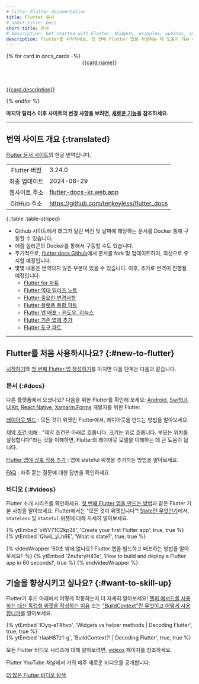 ```yaml
---
# title: Flutter documentation
title: Flutter 문서
# short-title: Docs
short-title: 문서
# description: Get started with Flutter. Widgets, examples, updates, and API docs to help you write your first Flutter app.
description: Flutter를 시작하세요. 첫 번째 Flutter 앱을 작성하는 데 도움이 되는 위젯, 예제, 업데이트 및 API 문서.
---
```


<div class="card-grid">
{% for card in docs_cards -%}
    <a class="card" href="{{card.url}}">
      <div class="card-body">
        <header class="card-title">{{card.name}}</header>
        <p class="card-text">{{card.description}}</p>
      </div>
    </a>
{% endfor %}
</div>

**마지막 릴리스 이후 사이트의 변경 사항을 보려면, [새로운 기능][What's new]을 참조하세요.**

[What's new]: /release/whats-new

---

## 번역 사이트 개요 {:translated}

[Flutter 문서 사이트](https://docs.flutter.dev/)의 한글 번역입니다.

|       |      |
|:-----:|:----|
| Flutter 버전 | 3.24.0 |
| 최종 업데이트 | 2024-08-29 |
| 웹사이트 주소 | [flutter-docs-kr.web.app](https://flutter-docs-kr.web.app/) |
| GitHub 주소 | <https://github.com/tenkeyless/flutter_docs> |

{:.table .table-striped}

- Github 사이트에서 태그가 달린 버전 및 날짜에 해당하는 문서를 Docker 통해 구동할 수 있습니다.
- 애플 실리콘의 Docker를 통해서 구동할 수도 있습니다.
- 주기적으로, [flutter docs Github](https://github.com/flutter/website)에서 문서를 fork 및 업데이트하여, 최신으로 유지할 예정입니다.
- 몇몇 내용은 번역되지 않은 부분이 있을 수 있습니다. 이후, 추가로 번역이 진행될 예정입니다.
  - [Flutter for 파트](/get-started/flutter-for/)
  - [Flutter 역대 릴리즈 노트](/release/release-notes/)
  - [Flutter 중요한 변경사항](/release/breaking-changes/)
  - [Flutter 플랫폼 통합 파트](/platform-integration/)
  - [Flutter 앱 배포 - 윈도우, 리눅스](/deployment/linux/)
  - [Flutter 기존 앱에 추가](/add-to-app/)
  - [Flutter 도구 파트](/tools/)

---


## Flutter를 처음 사용하시나요? {:#new-to-flutter}

[시작하기][Get started]와 
[첫 번째 Flutter 앱 작성하기][Write your first Flutter app]를 마치면 다음 단계는 다음과 같습니다.

[Write your first Flutter app]: /get-started/codelab

### 문서 {:#docs}

다른 플랫폼에서 오셨나요? 
다음을 위한 Flutter를 확인해 보세요: 
[Android][], [SwiftUI][], [UIKit][], [React Native][], [Xamarin.Forms][] 개발자를 위한 Flutter.

[레이아웃 빌드][Building layouts]
: 모든 것이 위젯인 Flutter에서, 레이아웃을 만드는 방법을 알아보세요.

[제약 조건 이해][Understanding constraints]
: "제약 조건은 아래로 흐릅니다. 크기는 위로 흐릅니다. 부모는 위치를 설정합니다"라는 것을 이해하면, 
  Flutter의 레이아웃 모델을 이해하는 데 큰 도움이 됩니다.

[Flutter 앱에 상호 작용 추가][interactivity]
: 앱에 stateful 위젯을 추가하는 방법을 알아보세요.

[FAQ][]
: 자주 묻는 질문에 대한 답변을 확인하세요.

[Android]: /get-started/flutter-for/android-devs
[Building layouts]: /ui/layout
[FAQ]: /resources/faq
[Get started]: /get-started/install
[interactivity]: /ui/interactivity
[SwiftUI]: /get-started/flutter-for/swiftui-devs
[UIKit]: /get-started/flutter-for/uikit-devs
[React Native]: /get-started/flutter-for/react-native-devs
[Understanding constraints]: /ui/layout/constraints
[Xamarin.Forms]: /get-started/flutter-for/xamarin-forms-devs

### 비디오 {:#videos}

Flutter 소개 시리즈를 확인하세요. 
[첫 번째 Flutter 앱을 만드는 방법][first-app]과 같은 Flutter 기본 사항을 알아보세요. 
Flutter에서는 "모든 것이 위젯입니다"! 
[State란 무엇인가][What is State?]에서, `Stateless` 및 `Stateful` 위젯에 대해 자세히 알아보세요.

<div class="card-grid">
    <div class="card">
        <div class="card-body">
            {% ytEmbed 'xWV71C2kp38', 'Create your first Flutter app', true, true %}
        </div>
    </div>
    <div class="card">
        <div class="card-body">
            {% ytEmbed 'QlwiL_yLh6E', 'What is state?', true, true %}
        </div>
    </div>
</div>

[first-app]: {{site.yt.watch}}?v=xWV71C2kp38
[What is State?]: {{site.yt.watch}}?v=QlwiL_yLh6E

{% videoWrapper '60초 밖에 없나요? Flutter 앱을 빌드하고 배포하는 방법을 알아보세요!' %}
{% ytEmbed 'ZnufaryH43s', 'How to build and deploy a Flutter app in 60 seconds!', true %}
{% endvideoWrapper %}

## 기술을 향상시키고 싶나요? {:#want-to-skill-up}

Flutter가 후드 아래에서 어떻게 작동하는지 더 자세히 알아보세요! 
[헬퍼 메서드를 사용하는 대신 독립형 위젯을 작성하는 이유][standalone-widgets] 또는 
["BuildContext"란 무엇이고 어떻게 사용합니까][buildcontext]를 알아보세요.

<div class="card-grid">
    <div class="card">
        <div class="card-body">
            {% ytEmbed 'IOyq-eTRhvo', 'Widgets vs helper methods | Decoding Flutter', true, true %}
        </div>
    </div>
    <div class="card">
        <div class="card-body">
            {% ytEmbed 'rIaaH87z1-g', 'BuildContext?! | Decoding Flutter', true, true %}
        </div>
    </div>
</div>

[standalone-widgets]: {{site.yt.watch}}?v=IOyq-eTRhvo
[buildcontext]: {{site.yt.watch}}?v=rIaaH87z1-g

모든 Flutter 비디오 시리즈에 대해 알아보려면, [videos][] 페이지를 참조하세요.

Flutter YouTube 채널에서 거의 매주 새로운 비디오를 공개합니다.

<a class="btn btn-primary" target="_blank" href="https://www.youtube.com/@flutterdev">더 많은 Flutter 비디오 탐색</a>

[videos]: /resources/videos
